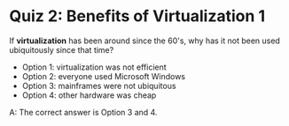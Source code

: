 # Quiz 2: Benefits of Virtualization 1

If **virtualization** has been around since the 60's, why has it not been used ubiquitously since that time?

- Option 1: virtualization was not efficient
- Option 2: everyone used Microsoft Windows
- Option 3: mainframes were not ubiquitous
- Option 4: other hardware was cheap

A: The correct answer is Option 3 and 4.
